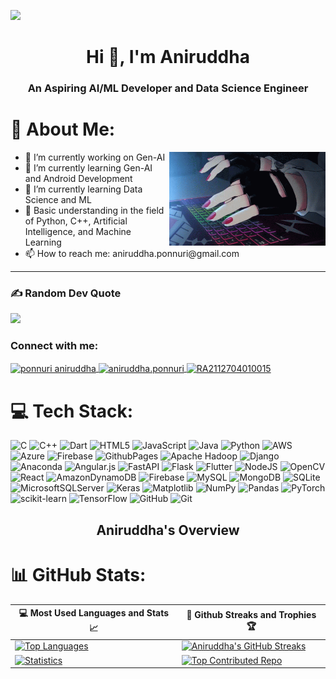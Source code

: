 [![](https://visitcount.itsvg.in/api?id=RA2112704010015&icon=0&color=0)](https://visitcount.itsvg.in)

<h1 align="center">Hi 👋, I'm Aniruddha</h1>
<h3 align="center">An Aspiring AI/ML Developer and Data Science Engineer</h3>



<h1>💫 About Me:</h1>
  <img align='right' alt="Coding" width="250" height="150" src="https://github.com/TechnoVar197/TechnoVar197/blob/36972b5841796e4f58645df634048fdfeb1a3095/Pics/hacker.gif">
<ul>
  <li>🔭 I’m currently working on Gen-AI</li>
  <li>🌱 I’m currently learning Gen-AI and Android Development</li>
  <li>🌱 I’m currently learning Data Science and ML</li>
  <li>💬 Basic understanding in the field of Python, C++, Artificial Intelligence, and Machine Learning</li>
  <li>📫 How to reach me: aniruddha.ponnuri@gmail.com</li>
</ul>

---


### ✍️ Random Dev Quote
![](https://quotes-github-readme.vercel.app/api?type=horizontal&theme=radical)

<h3 align="left">Connect with me:</h3> 
<p align="left">
  <a href="https://www.linkedin.com/in/ponnuri-aniruddha-129991249/" target="blank">
    <img align="center" src="https://raw.githubusercontent.com/rahuldkjain/github-profile-readme-generator/master/src/images/icons/Social/linked-in-alt.svg" alt="ponnuri aniruddha" height="30" width="40" />
  </a>
  <a href="https://www.instagram.com/aniruddhaponnuri/" target="blank">
    <img align="center" src="https://raw.githubusercontent.com/rahuldkjain/github-profile-readme-generator/master/src/images/icons/Social/instagram.svg" alt="aniruddha.ponnuri" height="30" width="40" />
  </a>
  <a href="https://leetcode.com/RA2112704010015/" target="blank">
    <img align="center" src="https://raw.githubusercontent.com/rahuldkjain/github-profile-readme-generator/master/src/images/icons/Social/leet-code.svg" alt="RA2112704010015" height="30" width="40" />
  </a>
</p>

# 💻 Tech Stack:
![C](https://img.shields.io/badge/c-%2300599C.svg?style=flat&logo=c&logoColor=white) 
![C++](https://img.shields.io/badge/c++-%2300599C.svg?style=flat&logo=c%2B%2B&logoColor=white) 
![Dart](https://img.shields.io/badge/dart-%230175C2.svg?style=flat&logo=dart&logoColor=white) 
![HTML5](https://img.shields.io/badge/html5-%23E34F26.svg?style=flat&logo=html5&logoColor=white) 
![JavaScript](https://img.shields.io/badge/javascript-%23323330.svg?style=flat&logo=javascript&logoColor=%23F7DF1E) 
![Java](https://img.shields.io/badge/java-%23ED8B00.svg?style=flat&logo=openjdk&logoColor=white) 
![Python](https://img.shields.io/badge/python-3670A0?style=flat&logo=python&logoColor=ffdd54) 
![AWS](https://img.shields.io/badge/AWS-%23FF9900.svg?style=flat&logo=amazon-aws&logoColor=white) 
![Azure](https://img.shields.io/badge/azure-%230072C6.svg?style=flat&logo=microsoftazure&logoColor=white) 
![Firebase](https://img.shields.io/badge/firebase-%23039BE5.svg?style=flat&logo=firebase) 
![GithubPages](https://img.shields.io/badge/github%20pages-121013?style=flat&logo=github&logoColor=white) 
![Apache Hadoop](https://img.shields.io/badge/Apache%20Hadoop-66CCFF?style=flat&logo=apachehadoop&logoColor=black) 
![Django](https://img.shields.io/badge/django-%23092E20.svg?style=flat&logo=django&logoColor=white) 
![Anaconda](https://img.shields.io/badge/Anaconda-%2344A833.svg?style=flat&logo=anaconda&logoColor=white) 
![Angular.js](https://img.shields.io/badge/angular.js-%23E23237.svg?style=flat&logo=angularjs&logoColor=white) 
![FastAPI](https://img.shields.io/badge/FastAPI-005571?style=flat&logo=fastapi) 
![Flask](https://img.shields.io/badge/flask-%23000.svg?style=flat&logo=flask&logoColor=white) 
![Flutter](https://img.shields.io/badge/Flutter-%2302569B.svg?style=flat&logo=Flutter&logoColor=white) 
![NodeJS](https://img.shields.io/badge/node.js-6DA55F?style=flat&logo=node.js&logoColor=white) 
![OpenCV](https://img.shields.io/badge/opencv-%23white.svg?style=flat&logo=opencv&logoColor=white) 
![React](https://img.shields.io/badge/react-%2320232a.svg?style=flat&logo=react&logoColor=%2361DAFB) 
![AmazonDynamoDB](https://img.shields.io/badge/Amazon%20DynamoDB-4053D6?style=flat&logo=Amazon%20DynamoDB&logoColor=white) 
![Firebase](https://img.shields.io/badge/firebase-a08021?style=flat&logo=firebase&logoColor=ffcd34) 
![MySQL](https://img.shields.io/badge/mysql-4479A1.svg?style=flat&logo=mysql&logoColor=white) 
![MongoDB](https://img.shields.io/badge/MongoDB-%234ea94b.svg?style=flat&logo=mongodb&logoColor=white) 
![SQLite](https://img.shields.io/badge/sqlite-%2307405e.svg?style=flat&logo=sqlite&logoColor=white) 
![MicrosoftSQLServer](https://img.shields.io/badge/Microsoft%20SQL%20Server-CC2927?style=flat&logo=microsoft%20sql%20server&logoColor=white) 
![Keras](https://img.shields.io/badge/Keras-%23D00000.svg?style=flat&logo=Keras&logoColor=white) 
![Matplotlib](https://img.shields.io/badge/Matplotlib-%23ffffff.svg?style=flat&logo=Matplotlib&logoColor=black) 
![NumPy](https://img.shields.io/badge/numpy-%23013243.svg?style=flat&logo=numpy&logoColor=white) 
![Pandas](https://img.shields.io/badge/pandas-%23150458.svg?style=flat&logo=pandas&logoColor=white) 
![PyTorch](https://img.shields.io/badge/PyTorch-%23EE4C2C.svg?style=flat&logo=PyTorch&logoColor=white) 
![scikit-learn](https://img.shields.io/badge/scikit--learn-%23F7931E.svg?style=flat&logo=scikit-learn&logoColor=white) 
![TensorFlow](https://img.shields.io/badge/TensorFlow-%23FF6F00.svg?style=flat&logo=TensorFlow&logoColor=white) 
![GitHub](https://img.shields.io/badge/github-%23121011.svg?style=flat&logo=github&logoColor=white) 
![Git](https://img.shields.io/badge/git-%23F05033.svg?style=flat&logo=git&logoColor=white) 

<h2 align="center">Aniruddha's Overview</h2>

# 📊 GitHub Stats:
| 💻 Most Used Languages and Stats 📈 | 🎯 Github Streaks and Trophies 🏆 |
|-----------------------------------|----------------------------------|
| [![Top Languages](https://github-readme-stats.vercel.app/api?username=RA2112704010015&theme=dark&hide_border=false&include_all_commits=true&count_private=true)](https://github.com/RA2112704010015/RA2112704010015) | [![Aniruddha's GitHub Streaks](https://github-readme-streak-stats.herokuapp.com/?user=RA2112704010015&theme=dark&hide_border=false)](https://github.com/RA2112704010015) |
| [![Statistics](https://github-readme-stats.vercel.app/api/top-langs/?username=RA2112704010015&theme=dark&hide_border=false&include_all_commits=true&count_private=true&layout=compact)](https://github.com/RA2112704010015/RA2112704010015) | [![Top Contributed Repo](https://github-contributor-stats.vercel.app/api?username=RA2112704010015&limit=5&theme=dark&combine_all_yearly_contributions=true)](https://github.com/RA2112704010015) |
